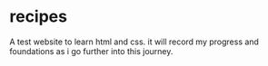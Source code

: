 # recipes

A test website to learn html and css. it will record my progress and foundations as i go further into this journey.
